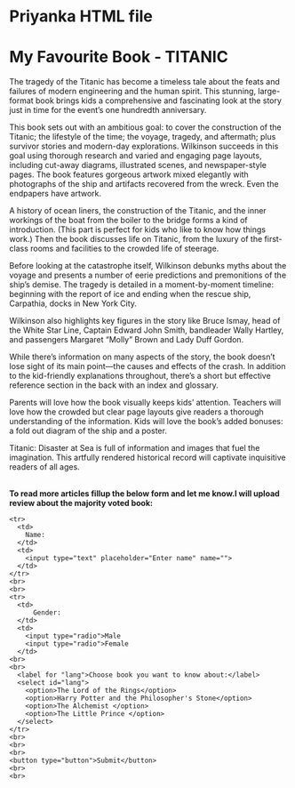 # Priyanka HTML file
<!DOCTYPE html>
<html>
<head>
  <meta charset="utf-8">
  <meta name="viewport" content="width=device-width">
  <title>JS Bin</title>
</head>
<body>
  <h1>My Favourite Book - TITANIC</h1>
  <p>The tragedy of the Titanic has become a timeless tale about the feats and failures of modern engineering and the human spirit. This stunning, large-format book brings kids a comprehensive and fascinating look at the story just in time for the event’s one hundredth anniversary.

This book sets out with an ambitious goal: to cover the construction of the Titanic; the lifestyle of the time; the voyage, tragedy, and aftermath; plus survivor stories and modern-day explorations. Wilkinson succeeds in this goal using thorough research and varied and engaging page layouts, including cut-away diagrams, illustrated scenes, and newspaper-style pages. The book features gorgeous artwork mixed elegantly with photographs of the ship and artifacts recovered from the wreck. Even the endpapers have artwork.

A history of ocean liners, the construction of the Titanic, and the inner workings of the boat from the boiler to the bridge forms a kind of introduction. (This part is perfect for kids who like to know how things work.) Then the book discusses life on Titanic, from the luxury of the first- class rooms and facilities to the crowded life of steerage.

Before looking at the catastrophe itself, Wilkinson debunks myths about the voyage and presents a number of eerie predictions and premonitions of the ship’s demise. The tragedy is detailed in a moment-by-moment timeline: beginning with the report of ice and ending when the rescue ship, Carpathia, docks in New York City.

Wilkinson also highlights key figures in the story like Bruce Ismay, head of the White Star Line, Captain Edward John Smith, bandleader Wally Hartley, and passengers Margaret “Molly” Brown and Lady Duff Gordon.

While there’s information on many aspects of the story, the book doesn’t lose sight of its main point—the causes and effects of the crash. In addition to the kid-friendly explanations throughout, there’s a short but effective reference section in the back with an index and glossary.

Parents will love how the book visually keeps kids’ attention. Teachers will love how the crowded but clear page layouts give readers a thorough understanding of the information. Kids will love the book’s added bonuses: a fold out diagram of the ship and a poster.

Titanic: Disaster at Sea is full of information and images that fuel the imagination. This artfully rendered historical record will captivate inquisitive readers of all ages.
  <br>
  <br>
  <p><b>To read more articles fillup the below form and let me know.I will upload review about the majority voted book:</b></p>
  <form>
    
    <tr>
      <td>
        Name:
      </td>
      <td>
        <input type="text" placeholder="Enter name" name="">
      </td>
    </tr>
    <br>
    <br>
    <tr>
      <td>
          Gender:
      </td>
      <td>
        <input type="radio">Male
        <input type="radio">Female
      </td>   
    <br>
    <br>
      <label for "lang">Choose book you want to know about:</label>
      <select id="lang">
        <option>The Lord of the Rings</option>
        <option>Harry Potter and the Philosopher's Stone</option>
        <option>The Alchemist </option>
        <option>The Little Prince </option>
      </select>
    </tr>
    <br>
    <br>
    <br>
    <button type="button">Submit</button>
    <br>
    <br>
  </form>
</body>
</html>
